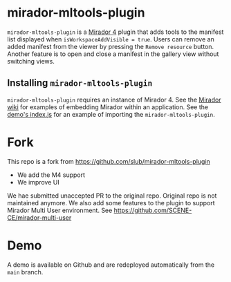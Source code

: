 # mirador-mltools-plugin

`mirador-mltools-plugin` is a [Mirador 4](https://github.com/projectmirador/mirador) plugin that adds tools to the manifest list displayed when `isWorkspaceAddVisible = true`. Users can remove an added manifest from the viewer by pressing the `Remove resource` button. Another feature is to open and close a manifest in the gallery view without switching views. 
## Installing `mirador-mltools-plugin`
`mirador-mltools-plugin` requires an instance of Mirador 4. See the [Mirador wiki](https://github.com/ProjectMirador/mirador/wiki) for examples of embedding Mirador within an application. See the [demo's index.js](https://github.com/slub/mirador-mltools-plugin/blob/main/demo/src/index.js) for an example of importing the `mirador-mltools-plugin`.

# Fork 

This repo is a fork from https://github.com/slub/mirador-mltools-plugin
- We add the M4 support
- We improve UI 

We hae submitted unaccepted PR to the original repo. Original repo is not maintained anymore.
We also add some features to the plugin to support Mirador Multi User environment. See https://github.com/SCENE-CE/mirador-multi-user

# Demo

A demo is available on Github and are redeployed automatically from the `main` branch.
